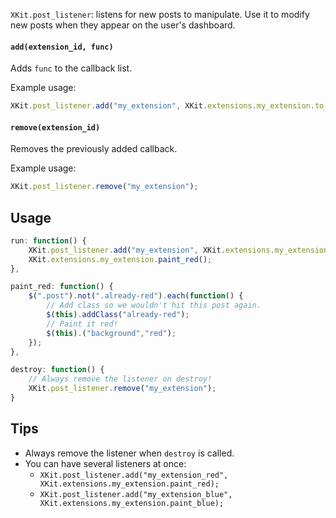 `XKit.post_listener`: listens for new posts to manipulate.  Use it to modify new posts when they appear on the user's dashboard.

#### `add(extension_id, func)`

Adds `func` to the callback list.

Example usage:

```javascript
XKit.post_listener.add("my_extension", XKit.extensions.my_extension.to_be_called);
```

#### `remove(extension_id)`

Removes the previously added callback.

Example usage:

```javascript
XKit.post_listener.remove("my_extension");
```

## Usage

```javascript
run: function() {
    XKit.post_listener.add("my_extension", XKit.extensions.my_extension.paint_red);
    XKit.extensions.my_extension.paint_red();
},

paint_red: function() {
    $(".post").not(".already-red").each(function() {
        // Add class so we wouldn't hit this post again.
        $(this).addClass("already-red");
        // Paint it red!
        $(this).("background","red");
    });
},

destroy: function() {
    // Always remove the listener on destroy!
    XKit.post_listener.remove("my_extension");
}
```

## Tips

* Always remove the listener when `destroy` is called.
* You can have several listeners at once:
  * `XKit.post_listener.add("my_extension_red", XKit.extensions.my_extension.paint_red);`
  * `XKit.post_listener.add("my_extension_blue", XKit.extensions.my_extension.paint_blue);`
